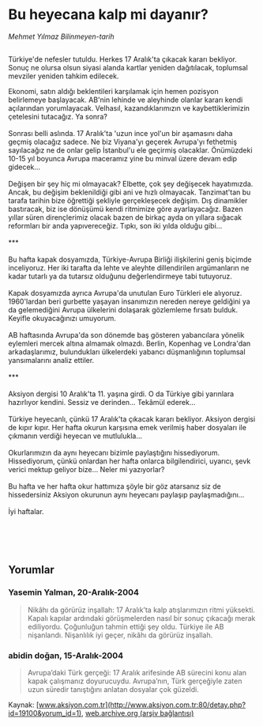 # Bu heyecana kalp mi dayanır?

*Mehmet Yılmaz Bilinmeyen-tarih*

<div>
 <font>
  <img border="0" height="1" src="/web/20050124191059im_/http://www.aksiyon.com.tr/images/blank.gif"/>
 </font>
 <font class="content">
  <p>
   <font class="content">
    Türkiye'de nefesler tutuldu. Herkes 17 Aralık'ta çıkacak kararı bekliyor. Sonuç ne olursa olsun siyasi alanda kartlar yeniden dağıtılacak, toplumsal mevziler yeniden tahkim edilecek.
   </font>
   <br/>
   <p>
    <font class="content">
     Ekonomi, satın aldığı beklentileri karşılamak için hemen pozisyon belirlemeye başlayacak. AB'nin lehinde ve aleyhinde olanlar kararı kendi açılarından yorumlayacak. Velhasıl, kazandıklarımızın ve kaybettiklerimizin çetelesini tutacağız. Ya sonra?
     <br>
      <br>
       Sonrası belli aslında. 17 Aralık'ta 'uzun ince yol'un bir aşamasını daha geçmiş olacağız sadece. Ne biz Viyana'yı geçerek Avrupa'yı fethetmiş sayılacağız ne de onlar gelip İstanbul'u ele geçirmiş olacaklar. Önümüzdeki 10-15 yıl boyunca Avrupa maceramız yine bu minval üzere devam edip gidecek…
       <br>
        <br>
         Değişen bir şey hiç mi olmayacak? Elbette, çok şey değişecek hayatımızda. Ancak, bu değişim beklenildiği gibi ani ve hızlı olmayacak. Tanzimat'tan bu tarafa tarihin bize öğrettiği şekliyle gerçekleşecek değişim. Dış dinamikler bastıracak, biz ise dönüşümü kendi ritmimize göre ayarlayacağız. Bazen yıllar süren dirençlerimiz olacak bazen de birkaç ayda on yıllara sığacak reformları bir anda yapıvereceğiz. Tıpkı, son iki yılda olduğu gibi…
         <br/>
         <br/>
         ***
         <br/>
         <br/>
         Bu hafta kapak dosyamızda, Türkiye-Avrupa Birliği ilişkilerini geniş biçimde inceliyoruz. Her iki tarafta da lehte ve aleyhte dillendirilen argümanların ne kadar tutarlı ya da tutarsız olduğunu değerlendirmeye tabi tutuyoruz.
         <br/>
         <br/>
         Kapak dosyamızda ayrıca Avrupa'da unutulan Euro Türkleri ele alıyoruz. 1960'lardan beri gurbette yaşayan insanımızın nereden nereye geldiğini ya da gelemediğini Avrupa ülkelerini dolaşarak gözlemleme fırsatı bulduk. Keyifle okuyacağınızı umuyorum.
         <br/>
         <br/>
         AB haftasında Avrupa'da son dönemde baş gösteren yabancılara yönelik eylemleri mercek altına almamak olmazdı. Berlin, Kopenhag ve Londra'dan arkadaşlarımız, bulundukları ülkelerdeki yabancı düşmanlığının toplumsal yansımalarını analiz ettiler.
         <br/>
         <br/>
         ***
         <br/>
         <br/>
         Aksiyon dergisi 10 Aralık'ta 11. yaşına girdi. O da Türkiye gibi yarınlara hazırlıyor kendini. Sessiz ve derinden… Tekâmül ederek…
         <br/>
         <br/>
         Türkiye heyecanlı, çünkü 17 Aralık'ta çıkacak kararı bekliyor. Aksiyon dergisi de kıpır kıpır. Her hafta okurun karşısına emek verilmiş haber dosyaları ile çıkmanın verdiği heyecan ve mutlulukla…
         <br/>
         <br/>
         Okurlarımızın da aynı heyecanı bizimle paylaştığını hissediyorum. Hissediyorum, çünkü onlardan her hafta onlarca bilgilendirici, uyarıcı, şevk verici mektup geliyor bize… Neler mi yazıyorlar?
         <br/>
         <br/>
         Bu hafta ve her hafta okur hattımıza şöyle bir göz atarsanız siz de hissedersiniz Aksiyon okurunun aynı heyecanı paylaşıp paylaşmadığını…
         <br/>
         <br/>
         İyi haftalar.
         <br/>
        </br>
       </br>
      </br>
     </br>
    </font>
   </p>
  </p>
 </font>
</div>


## Yorumlar

### Yasemin Yalman, 20-Aralık-2004
> Nikâhı da görürüz inşallah: 
> 17 Aralık’ta kalp atışlarımızın ritmi yüksekti. Kapalı kapılar ardındaki görüşmelerden nasıl bir sonuç çıkacağı merak ediliyordu. Çoğunluğun tahmin ettiği şey oldu.  Türkiye ile AB nişanlandı. Nişanlılık iyi geçer, nikâhı da görürüz inşallah.

### abidin doğan, 15-Aralık-2004
> Avrupa’daki Türk gerçeği: 
> 17 Aralık arifesinde AB sürecini konu alan kapak çalışmanız doyurucuydu. Avrupa’nın, Türk gerçeğiyle zaten uzun süredir tanıştığını anlatan dosyalar çok güzeldi.

Kaynak: [www.aksiyon.com.tr](http://www.aksiyon.com.tr:80/detay.php?id=19100&yorum_id=1), [web.archive.org (arşiv bağlantısı)](http://web.archive.org/web/20050124191059/http://www.aksiyon.com.tr:80/detay.php?id=19100&yorum_id=1)
